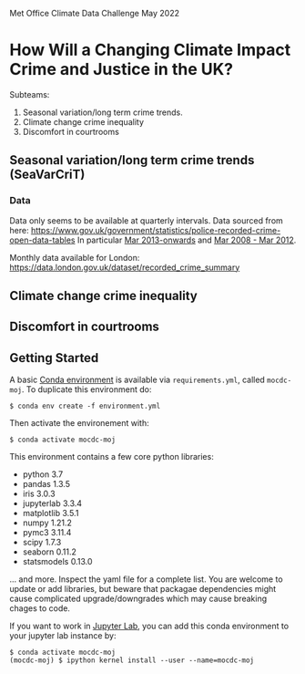 Met Office Climate Data Challenge May 2022

# How Will a Changing Climate Impact Crime and Justice in the UK? 

Subteams:
1)	Seasonal variation/long term crime trends.
2)	Climate change crime inequality
3)	Discomfort in courtrooms


## Seasonal variation/long term crime trends (SeaVarCriT)

### Data
Data only seems to be available at quarterly intervals.  Data sourced from here: https://www.gov.uk/government/statistics/police-recorded-crime-open-data-tables
In particular [Mar 2013-onwards](https://assets.publishing.service.gov.uk/government/uploads/system/uploads/attachment_data/file/1070772/prc-pfa-mar2013-onwards-tables-220422.ods) and [Mar 2008 - Mar 2012](https://assets.publishing.service.gov.uk/government/uploads/system/uploads/attachment_data/file/561334/prc-pfa-mar2008-mar2012-tabs.ods).

Monthly data available for London: https://data.london.gov.uk/dataset/recorded_crime_summary


## Climate change crime inequality


## Discomfort in courtrooms


## Getting Started

A basic [Conda environment](https://docs.conda.io/projects/conda/en/latest/user-guide/tasks/manage-environments.html#) is available via `requirements.yml`, called `mocdc-moj`. 
To duplicate this environment do:
```shell
$ conda env create -f environment.yml
```
Then activate the environement with:
```shell
$ conda activate mocdc-moj
```

This environment contains a few core python libraries:

* python 3.7
* pandas 1.3.5
* iris 3.0.3
* jupyterlab 3.3.4
* matplotlib 3.5.1
* numpy 1.21.2
* pymc3 3.11.4
* scipy 1.7.3
* seaborn 0.11.2
* statsmodels 0.13.0

... and more. Inspect the yaml file for a complete list.  You are welcome to update or add libraries, but beware that packagae dependencies might cause complicated upgrade/downgrades which may cause breaking chages to code.

If you want to work in [Jupyter Lab](https://jupyter.org/), you can add this conda environment to your jupyter lab instance by:
```shell
$ conda activate mocdc-moj
(mocdc-moj) $ ipython kernel install --user --name=mocdc-moj
```
